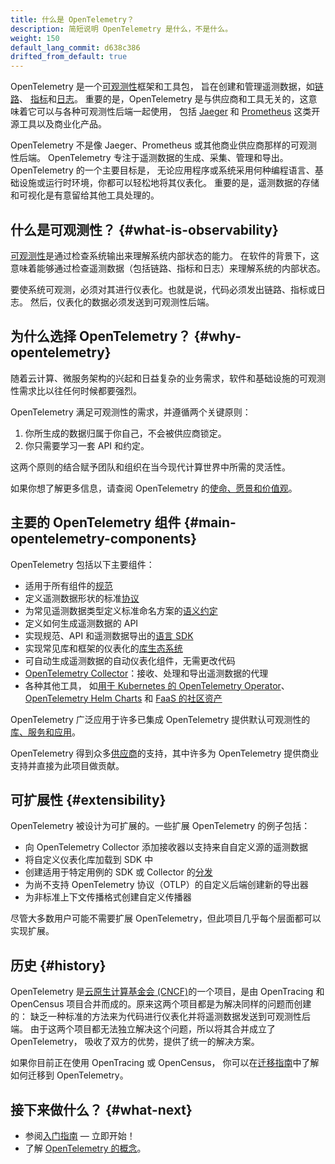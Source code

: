 ```yaml
---
title: 什么是 OpenTelemetry？
description: 简短说明 OpenTelemetry 是什么，不是什么。
weight: 150
default_lang_commit: d638c386
drifted_from_default: true
---
```


OpenTelemetry
是一个[可观测性](/docs/concepts/observability-primer/#what-is-observability)框架和工具包，
旨在创建和管理遥测数据，如[链路](/docs/concepts/signals/traces/)、
[指标](/docs/concepts/signals/metrics/)和[日志](/docs/concepts/signals/logs/)。
重要的是，OpenTelemetry 是与供应商和工具无关的，这意味着它可以与各种可观测性后端一起使用，
包括 [Jaeger](https://www.jaegertracing.io/) 和
[Prometheus](https://prometheus.io/) 这类开源工具以及商业化产品。

OpenTelemetry 不是像 Jaeger、Prometheus 或其他商业供应商那样的可观测性后端。
OpenTelemetry 专注于遥测数据的生成、采集、管理和导出。 OpenTelemetry 的一个主要目标是，
无论应用程序或系统采用何种编程语言、基础设施或运行时环境，你都可以轻松地将其仪表化。
重要的是，遥测数据的存储和可视化是有意留给其他工具处理的。

## 什么是可观测性？ {#what-is-observability}

[可观测性](/docs/concepts/observability-primer/#what-is-observability)是通过检查系统输出来理解系统内部状态的能力。
在软件的背景下，这意味着能够通过检查遥测数据（包括链路、指标和日志）来理解系统的内部状态。

要使系统可观测，必须对其进行仪表化。也就是说，代码必须发出链路、指标或日志。
然后，仪表化的数据必须发送到可观测性后端。

## 为什么选择 OpenTelemetry？ {#why-opentelemetry}

随着云计算、微服务架构的兴起和日益复杂的业务需求，软件和基础设施的可观测性需求比以往任何时候都要强烈。

OpenTelemetry 满足可观测性的需求，并遵循两个关键原则：

1. 你所生成的数据归属于你自己，不会被供应商锁定。
2. 你只需要学习一套 API 和约定。

这两个原则的结合赋予团队和组织在当今现代计算世界中所需的灵活性。

如果你想了解更多信息，请查阅 OpenTelemetry
的[使命、愿景和价值观](/community/mission/)。

## 主要的 OpenTelemetry 组件 {#main-opentelemetry-components}

OpenTelemetry 包括以下主要组件：

- 适用于所有组件的[规范](/docs/specs/otel)
- 定义遥测数据形状的标准[协议](/docs/specs/otlp/)
- 为常见遥测数据类型定义标准命名方案的[语义约定](/docs/specs/semconv/)
- 定义如何生成遥测数据的 API
- 实现规范、API 和遥测数据导出的[语言 SDK](/docs/languages)
- 实现常见库和框架的仪表化的[库生态系统](/ecosystem/registry)
- 可自动生成遥测数据的自动仪表化组件，无需更改代码
- [OpenTelemetry Collector](/docs/collector)：接收、处理和导出遥测数据的代理
- 各种其他工具，
  如[用于 Kubernetes 的 OpenTelemetry Operator](/docs/platforms/kubernetes/operator/)、
  [OpenTelemetry Helm Charts](/docs/platforms/kubernetes/helm/) 和
  [FaaS 的社区资产](/docs/platforms/faas/)

OpenTelemetry 广泛应用于许多已集成 OpenTelemetry
提供默认可观测性的[库、服务和应用](/ecosystem/integrations/)。

OpenTelemetry 得到众多[供应商](/ecosystem/vendors/)的支持，其中许多为
OpenTelemetry 提供商业支持并直接为此项目做贡献。

## 可扩展性 {#extensibility}

OpenTelemetry 被设计为可扩展的。一些扩展 OpenTelemetry 的例子包括：

- 向 OpenTelemetry Collector 添加接收器以支持来自自定义源的遥测数据
- 将自定义仪表化库加载到 SDK 中
- 创建适用于特定用例的 SDK 或 Collector 的[分发](/docs/concepts/distributions/)
- 为尚不支持 OpenTelemetry 协议（OTLP）的自定义后端创建新的导出器
- 为非标准上下文传播格式创建自定义传播器

尽管大多数用户可能不需要扩展 OpenTelemetry，但此项目几乎每个层面都可以实现扩展。

## 历史 {#history}

OpenTelemetry 是[云原生计算基金会 (CNCF)](https://www.cncf.io)的一个项目，是由
OpenTracing 和 OpenCensus 项目合并而成的。原来这两个项目都是为解决同样的问题而创建的：
缺乏一种标准的方法来为代码进行仪表化并将遥测数据发送到可观测性后端。
由于这两个项目都无法独立解决这个问题，所以将其合并成立了 OpenTelemetry，
吸收了双方的优势，提供了统一的解决方案。

如果你目前正在使用 OpenTracing 或 OpenCensus，
你可以在[迁移指南](/docs/migration/)中了解如何迁移到 OpenTelemetry。

## 接下来做什么？ {#what-next}

- 参阅[入门指南](/docs/getting-started/) &mdash; 立即开始！
- 了解 [OpenTelemetry 的概念](/docs/concepts/)。
